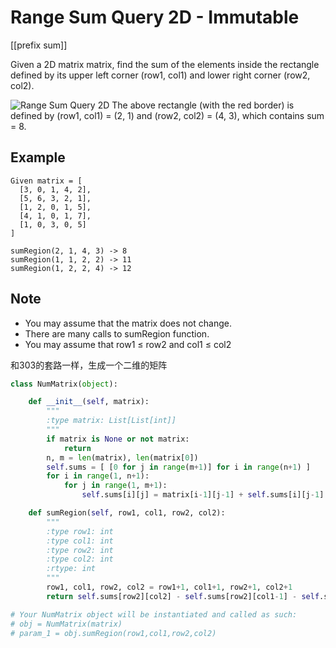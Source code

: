 # Range Sum Query 2D - Immutable

[[prefix sum]]

Given a 2D matrix matrix, find the sum of the elements inside the rectangle defined by its upper left corner (row1, col1) and lower right corner (row2, col2).

![Range Sum Query 2D](https://leetcode.com/static/images/courses/range_sum_query_2d.png)
The above rectangle (with the red border) is defined by (row1, col1) = (2, 1) and (row2, col2) = (4, 3), which contains sum = 8.

## Example

```text
Given matrix = [
  [3, 0, 1, 4, 2],
  [5, 6, 3, 2, 1],
  [1, 2, 0, 1, 5],
  [4, 1, 0, 1, 7],
  [1, 0, 3, 0, 5]
]

sumRegion(2, 1, 4, 3) -> 8
sumRegion(1, 1, 2, 2) -> 11
sumRegion(1, 2, 2, 4) -> 12
```

## Note

- You may assume that the matrix does not change.
- There are many calls to sumRegion function.
- You may assume that row1 ≤ row2 and col1 ≤ col2

和303的套路一样，生成一个二维的矩阵

```Python
class NumMatrix(object):

    def __init__(self, matrix):
        """
        :type matrix: List[List[int]]
        """
        if matrix is None or not matrix:
            return
        n, m = len(matrix), len(matrix[0])
        self.sums = [ [0 for j in range(m+1)] for i in range(n+1) ]
        for i in range(1, n+1):
            for j in range(1, m+1):
                self.sums[i][j] = matrix[i-1][j-1] + self.sums[i][j-1] + self.sums[i-1][j] - self.sums[i-1][j-1]

    def sumRegion(self, row1, col1, row2, col2):
        """
        :type row1: int
        :type col1: int
        :type row2: int
        :type col2: int
        :rtype: int
        """
        row1, col1, row2, col2 = row1+1, col1+1, row2+1, col2+1
        return self.sums[row2][col2] - self.sums[row2][col1-1] - self.sums[row1-1][col2] + self.sums[row1-1][col1-1]

# Your NumMatrix object will be instantiated and called as such:
# obj = NumMatrix(matrix)
# param_1 = obj.sumRegion(row1,col1,row2,col2)
```
